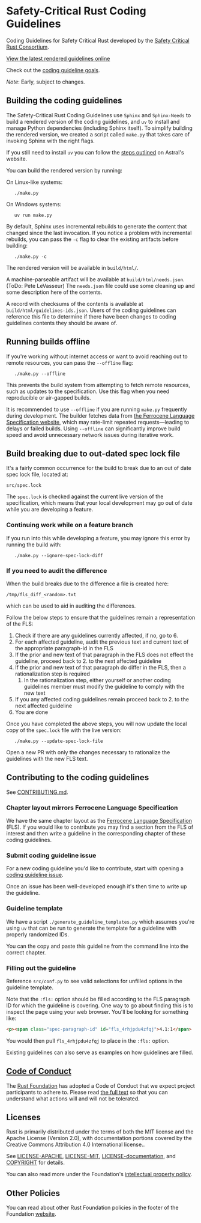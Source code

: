 # Safety-Critical Rust Coding Guidelines

Coding Guidelines for Safety Critical Rust developed by the [Safety Critical Rust Consortium][safety-critical-rust-consortium].

[View the latest rendered guidelines online](https://coding-guidelines.arewesafetycriticalyet.org/)

Check out the [coding guideline goals](GOALS.md).

_Note_: Early, subject to changes.

## Building the coding guidelines

The Safety-Critical Rust Coding Guidelines use `Sphinx` and `Sphinx-Needs` to build a rendered version of the coding guidelines, and `uv` to install and manage Python dependencies (including Sphinx itself). To simplify building the rendered version, we created a script called `make.py` that takes care of invoking Sphinx with the right flags.

If you still need to install `uv` you can follow the [steps outlined](https://docs.astral.sh/uv/getting-started/installation/) on Astral's website.

You can build the rendered version by running:

On Linux-like systems:

```shell
   ./make.py
```

On Windows systems:

```shell
   uv run make.py
``` 

By default, Sphinx uses incremental rebuilds to generate the content that
changed since the last invocation. If you notice a problem with incremental
rebuilds, you can pass the `-c` flag to clear the existing artifacts before
building:

```shell
   ./make.py -c
```

The rendered version will be available in `build/html/`.

A machine-parseable artifact will be available at `build/html/needs.json`. (ToDo: Pete LeVasseur) The `needs.json` file could use some cleaning up and some description here of the contents.

A record with checksums of the contents is available at `build/html/guidelines-ids.json`. Users of the coding guidelines can reference this file to determine if there have been changes to coding guidelines contents they should be aware of.


## Running builds offline

If you're working without internet access or want to avoid reaching out to remote resources, you can pass the `--offline` flag:

```shell
   ./make.py --offline
```

This prevents the build system from attempting to fetch remote resources, such as updates to the specification. Use this flag when you need reproducible or air-gapped builds.

It is recommended to use `--offline` if you are running `make.py` frequently during development. The builder fetches data from [the Ferrocene Language Specification website](https://spec.ferrocene.dev/paragraph-ids.json), which may rate-limit repeated requests—leading to delays or failed builds. Using `--offline` can significantly improve build speed and avoid unnecessary network issues during iterative work.


## Build breaking due to out-dated spec lock file

It's a fairly common occurrence for the build to break due to an out of date spec lock file, located at:

```
src/spec.lock
```

The `spec.lock` is checked against the current live version of the specification, which means that your local development may go out of date while you are developing a feature.

### Continuing work while on a feature branch

If you run into this while developing a feature, you may ignore this error by running the build with:

```shell
   ./make.py --ignore-spec-lock-diff
```

### If you need to audit the difference

When the build breaks due to the difference a file is created here:

```
/tmp/fls_diff_<random>.txt
```

which can be used to aid in auditing the differences.

Follow the below steps to ensure that the guidelines remain a representation of the FLS:

1. Check if there are any guidelines currently affected, if no, go to 6.
2. For each affected guideline, audit the previous text and current text of the appropriate paragraph-id in the FLS
3. If the prior and new text of that paragraph in the FLS does not effect the guideline, proceed back to 2. to the next affected guideline
4. If the prior and new text of that paragraph do differ in the FLS, then a rationalization step is required
   1. In the rationalization step, either yourself or another coding guidelines member must modify the guideline to comply with the new text
5. If you any affected coding guidelines remain proceed back to 2. to the next affected guideline
6. You are done

Once you have completed the above steps, you will now update the local copy of the `spec.lock` file with the live version:

```shell
   ./make.py --update-spec-lock-file
```

Open a new PR with only the changes necessary to rationalize the guidelines with the new FLS text.

## Contributing to the coding guidelines

See [CONTRIBUTING.md](CONTRIBUTING.md).

### Chapter layout mirrors Ferrocene Language Specification

We have the same chapter layout as the [Ferrocene Language Specification](https://spec.ferrocene.dev/) (FLS). If you would like to contribute you may find a section from the FLS of interest and then write a guideline in the corresponding chapter of these coding guidelines.

### Submit coding guideline issue

For a new coding guideline you'd like to contribute, start with opening a [coding guideline issue](https://github.com/rustfoundation/safety-critical-rust-coding-guidelines/issues/new?template=CODING-GUIDELINE.yml).

Once an issue has been well-developed enough it's then time to write up the guideline.

### Guideline template

We have a script `./generate_guideline_templates.py` which assumes you're using `uv` that can be run to generate the template for a guideline with properly randomized IDs.

You can the copy and paste this guideline from the command line into the correct chapter.

### Filling out the guideline

Reference `src/conf.py` to see valid selections for unfilled options in the guideline template.

Note that the `:fls:` option should be filled according to the FLS paragraph ID for which the guideline is covering. One way to go about finding this is to inspect the page using your web browser. You'll be looking for something like:

```html
<p><span class="spec-paragraph-id" id="fls_4rhjpdu4zfqj">4.1:1</span>
```

You would then pull `fls_4rhjpdu4zfqj` to place in the `:fls:` option.

Existing guidelines can also serve as examples on how guidelines are filled.


## [Code of Conduct][code-of-conduct]

The [Rust Foundation][rust-foundation] has adopted a Code of Conduct that we
expect project participants to adhere to. Please read [the full
text][code-of-conduct] so that you can understand what actions will and will not
be tolerated.

## Licenses

Rust is primarily distributed under the terms of both the MIT license and the
Apache License (Version 2.0), with documentation portions covered by the
Creative Commons Attribution 4.0 International license..

See [LICENSE-APACHE](LICENSE-APACHE), [LICENSE-MIT](LICENSE-MIT), 
[LICENSE-documentation](LICENSE-documentation), and 
[COPYRIGHT](COPYRIGHT) for details.

You can also read more under the Foundation's [intellectual property
policy][ip-policy].

## Other Policies

You can read about other Rust Foundation policies in the footer of the Foundation
[website][foundation-website].

[code-of-conduct]: https://foundation.rust-lang.org/policies/code-of-conduct/
[foundation-website]: https://foundation.rust-lang.org
[ip-policy]: https://foundation.rust-lang.org/policies/intellectual-property-policy/
[media-guide and trademark]: https://foundation.rust-lang.org/policies/logo-policy-and-media-guide/
[rust-foundation]: https://foundation.rust-lang.org/
[safety-critical-rust-consortium]: https://github.com/rustfoundation/safety-critical-rust-consortium
